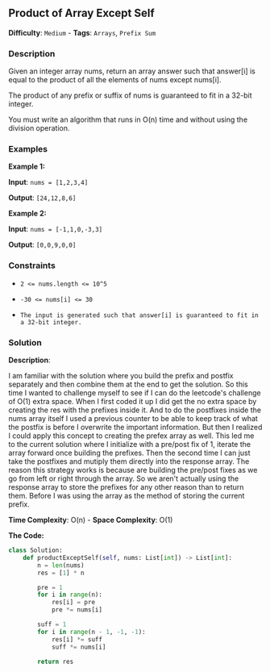 ## Product of Array Except Self

**Difficulty**: `Medium` - **Tags**: `Arrays`, `Prefix Sum`

### Description

Given an integer array nums, return an array answer such that answer[i] is equal to the product of all the elements of nums except nums[i].

The product of any prefix or suffix of nums is guaranteed to fit in a 32-bit integer.

You must write an algorithm that runs in O(n) time and without using the division operation.

### Examples

**Example 1:**

**Input**: ```nums = [1,2,3,4]```

**Output**: ```[24,12,8,6]```

**Example 2:**

**Input**: ```nums = [-1,1,0,-3,3]```

**Output**: ```[0,0,9,0,0]```

### Constraints

- `2 <= nums.length <= 10^5`

- `-30 <= nums[i] <= 30`

- `The input is generated such that answer[i] is guaranteed to fit in a 32-bit integer.`

### Solution

**Description**:

I am familiar with the solution where you build the prefix and postfix separately and then combine them at the end to get the solution. So this time I wanted to challenge myself to see if I can do the leetcode's challenge of O(1) extra space. When I first coded it up I did get the no extra space by creating the res with the prefixes inside it. And to do the postfixes inside the nums array itself I used a previous counter to be able to keep track of what the postfix is before I overwrite the important information. But then I realized I could apply this concept to creating the prefex array as well. This led me to the current solution where I initialize with a pre/post fix of 1, iterate the array forward once building the prefixes. Then the second time I can just take the postfixes and mutiply them directly into the response array. The reason this strategy works is because are building the pre/post fixes as we go from left or right through the array. So we aren't actually using the response array to store the prefixes for any other reason than to return them. Before I was using the array as the method of storing the current prefix.

**Time Complexity**: O(n) - **Space Complexity**: O(1) 

**The Code:**

```python
class Solution:
    def productExceptSelf(self, nums: List[int]) -> List[int]:
        n = len(nums)
        res = [1] * n

        pre = 1
        for i in range(n):
            res[i] = pre
            pre *= nums[i]

        suff = 1
        for i in range(n - 1, -1, -1):
            res[i] *= suff
            suff *= nums[i]

        return res
```